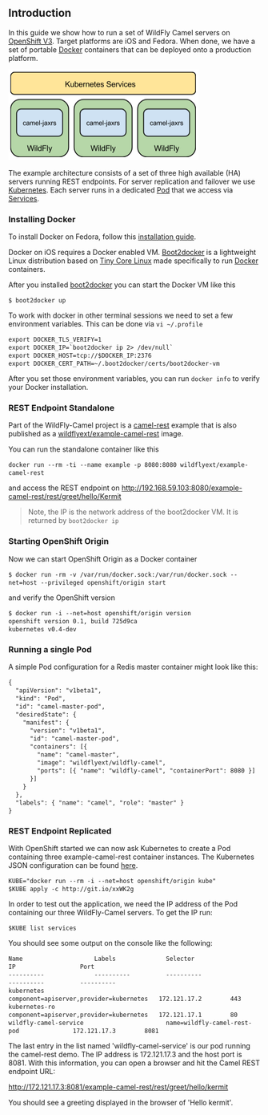 ## Introduction

In this guide we show how to run a set of WildFly Camel servers on [OpenShift V3](https://github.com/openshift/origin). Target platforms are iOS and Fedora. When done, we have a set of portable [Docker](https://www.docker.io/) containers that can be deployed onto a production platform.

![](../images/example-rest-design.png)

The example architecture consists of a set of three high available (HA) servers running REST endpoints. For server replication and failover we use [Kubernetes](http://kubernetes.io). Each server runs in a dedicated [Pod](https://github.com/GoogleCloudPlatform/kubernetes/blob/master/docs/pods.md) that we access via [Services](https://github.com/GoogleCloudPlatform/kubernetes/blob/master/docs/services.md).

### Installing Docker

To install Docker on Fedora, follow this [installation guide](https://docs.docker.com/installation/fedora/). 

Docker on iOS requires a Docker enabled VM. [Boot2docker](http://boot2docker.io) is a lightweight Linux distribution based on [Tiny Core Linux](http://tinycorelinux.net/) made specifically to run [Docker](https://www.docker.io/) containers.

After you installed [boot2docker](http://boot2docker.io) you can start the Docker VM like this

```
$ boot2docker up
```

To work with docker in other terminal sessions we need to set a few environment variables. This can be done via `vi ~/.profile`

```
export DOCKER_TLS_VERIFY=1
export DOCKER_IP=`boot2docker ip 2> /dev/null`
export DOCKER_HOST=tcp://$DOCKER_IP:2376
export DOCKER_CERT_PATH=~/.boot2docker/certs/boot2docker-vm
```

After you set those environment variables, you can run `docker info` to verify your Docker installation.

### REST Endpoint Standalone

Part of the WildFly-Camel project is a [camel-rest](https://github.com/wildflyext/wildfly-camel/tree/master/examples/camel-rest) example that is also published as a [wildflyext/example-camel-rest](https://registry.hub.docker.com/u/wildflyext/example-camel-rest/) image.

You can run the standalone container like this

```
docker run --rm -ti --name example -p 8080:8080 wildflyext/example-camel-rest
```

and access the REST endpoint on http://192.168.59.103:8080/example-camel-rest/rest/greet/hello/Kermit

> Note, the IP is the network address of the boot2docker VM. It is returned by `boot2docker ip`  

### Starting OpenShift Origin

Now we can start OpenShift Origin as a Docker container

```
$ docker run -rm -v /var/run/docker.sock:/var/run/docker.sock --net=host --privileged openshift/origin start
```

and verify the OpenShift version 

```
$ docker run -i --net=host openshift/origin version
openshift version 0.1, build 725d9ca
kubernetes v0.4-dev
```

### Running a single Pod

A simple Pod configuration for a Redis master container might look like this:

```
{
  "apiVersion": "v1beta1",
  "kind": "Pod",
  "id": "camel-master-pod",
  "desiredState": {
    "manifest": {
      "version": "v1beta1",
      "id": "camel-master-pod",
      "containers": [{
        "name": "camel-master",
        "image": "wildflyext/wildfly-camel",
        "ports": [{ "name": "wildfly-camel", "containerPort": 8080 }]
      }]
    }
  },
  "labels": { "name": "camel", "role": "master" }
}
```

<script src="https://gist.github.com/tdiesler/b151749599212312e478.js"></script>

### REST Endpoint Replicated

With OpenShift started we can now ask Kubernetes to create a Pod containing three example-camel-rest container instances. The Kubernetes JSON configuration can be found [here](http://git.io/xxWK2g).

```
KUBE="docker run --rm -i --net=host openshift/origin kube"
$KUBE apply -c http://git.io/xxWK2g
```

In order to test out the application, we need the IP address of the Pod containing our three WildFly-Camel servers. To get the IP run:

```
$KUBE list services
```

You should see some output on the console like the following:

```
Name                    Labels              Selector                                  IP                  Port
----------              ----------          ----------                                ----------          ----------
kubernetes                                  component=apiserver,provider=kubernetes   172.121.17.2        443
kubernetes-ro                               component=apiserver,provider=kubernetes   172.121.17.1        80
wildfly-camel-service                       name=wildfly-camel-rest-pod               172.121.17.3        8081
```

The last entry in the list named 'wildfly-camel-service' is our pod running the camel-rest demo. The IP address is 172.121.17.3 and the host port is 8081. With this information, you can open a browser and hit the Camel REST endpoint URL:

http://172.121.17.3:8081/example-camel-rest/rest/greet/hello/kermit

You should see a greeting displayed in the browser of 'Hello kermit'.